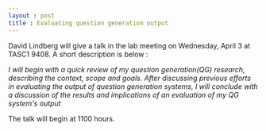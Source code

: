 ```yaml
---
layout : post
title : Evaluating question generation output
---
```


David Lindberg will give a talk in the lab meeting on Wednesday, April 3 at TASC1 9408. A short description is below : 

_I will begin with a quick review of my question generation(QG) research, describing the context, scope and goals. After discussing previous efforts in evaluating the output of question generation systems, I will conclude with a discussion of the results and implications of an evaluation of my QG system's output_

The talk will begin at 1100 hours. 
